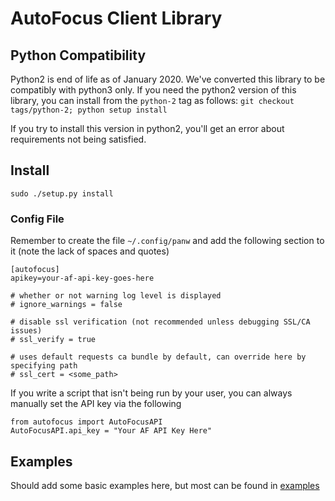 # AutoFocus Client Library

## Python Compatibility

Python2 is end of life as of January 2020. We've converted this library to be compatibly with python3 only. If you need the python2 version of this library, you can install from the `python-2` tag as follows:
`git checkout tags/python-2; python setup install`

If you try to install this version in python2, you'll get an error about requirements not being satisfied.

## Install

```
sudo ./setup.py install
```

### Config File
Remember to create the file `~/.config/panw` and add the following section to it (note the lack of spaces and quotes)

```
[autofocus]
apikey=your-af-api-key-goes-here

# whether or not warning log level is displayed
# ignore_warnings = false

# disable ssl verification (not recommended unless debugging SSL/CA issues)
# ssl_verify = true

# uses default requests ca bundle by default, can override here by specifying path
# ssl_cert = <some_path>
```

If you write a script that isn't being run by your user, you can always manually set the API key via the following

```
from autofocus import AutoFocusAPI
AutoFocusAPI.api_key = "Your AF API Key Here"
```

## Examples

Should add some basic examples here, but most can be found in [examples](examples/)
